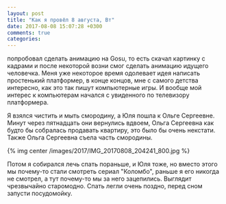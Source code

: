 ```yaml
---
layout: post
title: "Как я провёл 8 августа, Вт"
date: 2017-08-08 15:07:28 +0300
comments: true
categories: 
---
```


попробовал сделать анимацию на Gosu, то есть скачал картинку с кадрами и после некоторой возни смог сделать анимацию идущего человечка. Меня уже некоторое время одолевает идея написать простенький платформер, в конце концов, мне с самого детства интересно, как это так пишут компьютерные игры. И вообще мой интерес к компьютерам начался с увиденного по телевизору платформера.



Я взялся чистить и мыть смородину, а Юля пошла к Ольге Сергеевне. Минут через пятнадцать они вернулись вдвоем, Ольга Сергеевна как будто бы собралась продавать квартиру, это было бы очень некстати. Также Ольга Сергеевна съела часть смородины.

{% img center /images/2017/IMG_20170808_204241_800.jpg %}

Потом я собирался лечь спать пораньше, и Юля тоже, но вместо этого мы почему-то стали смотреть сериал "Коломбо", раньше я его никогда не смотрел, а тут почему-то мы за него зацепились. Выглядит чрезвычайно старомодно. Спать легли очень поздно, перед сном запусти посудомойку.